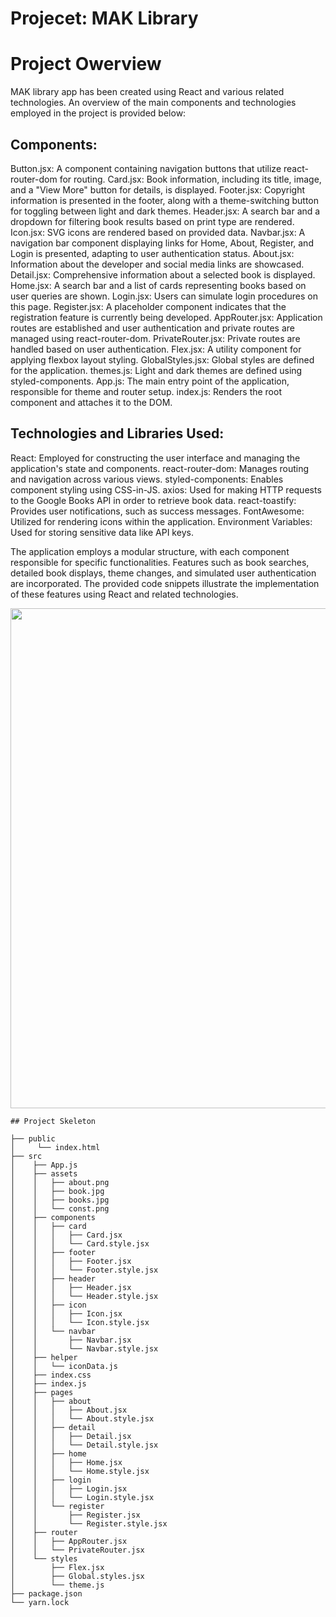 
# Projecet: MAK Library

# Project Owerview
MAK library app has been created using React and various related technologies. An overview of the main components and technologies employed in the project is provided below:

## Components:

Button.jsx: A component containing navigation buttons that utilize react-router-dom for routing.
Card.jsx: Book information, including its title, image, and a "View More" button for details, is displayed.
Footer.jsx: Copyright information is presented in the footer, along with a theme-switching button for toggling between light and dark themes.
Header.jsx: A search bar and a dropdown for filtering book results based on print type are rendered.
Icon.jsx: SVG icons are rendered based on provided data.
Navbar.jsx: A navigation bar component displaying links for Home, About, Register, and Login is presented, adapting to user authentication status.
About.jsx: Information about the developer and social media links are showcased.
Detail.jsx: Comprehensive information about a selected book is displayed.
Home.jsx: A search bar and a list of cards representing books based on user queries are shown.
Login.jsx: Users can simulate login procedures on this page.
Register.jsx: A placeholder component indicates that the registration feature is currently being developed.
AppRouter.jsx: Application routes are established and user authentication and private routes are managed using react-router-dom.
PrivateRouter.jsx: Private routes are handled based on user authentication.
Flex.jsx: A utility component for applying flexbox layout styling.
GlobalStyles.jsx: Global styles are defined for the application.
themes.js: Light and dark themes are defined using styled-components.
App.js: The main entry point of the application, responsible for theme and router setup.
index.js: Renders the root component and attaches it to the DOM.

## Technologies and Libraries Used:

React: Employed for constructing the user interface and managing the application's state and components.
react-router-dom: Manages routing and navigation across various views.
styled-components: Enables component styling using CSS-in-JS.
axios: Used for making HTTP requests to the Google Books API in order to retrieve book data.
react-toastify: Provides user notifications, such as success messages.
FontAwesome: Utilized for rendering icons within the application.
Environment Variables: Used for storing sensitive data like API keys.

The application employs a modular structure, with each component responsible for specific functionalities. Features such as book searches, detailed book displays, theme changes, and simulated user authentication are incorporated. The provided code snippets illustrate the implementation of these features using React and related technologies.

<img align="center" width="800" src="https://media.giphy.com/media/v1.Y2lkPTc5MGI3NjExemh2aW05aGtkbTMzNm82cXFsdGZrYnd0bjRneDV3M2IxeXBidmdnaSZlcD12MV9pbnRlcm5hbF9naWZfYnlfaWQmY3Q9Zw/r7mh8rEkm2dJCH94ID/giphy.gif" />

```
## Project Skeleton

├── public
│     └── index.html
├── src
│    ├── App.js
│    ├── assets
│    │   ├── about.png
│    │   ├── book.jpg
│    │   ├── books.jpg
│    │   └── const.png
│    ├── components
│    │   ├── card
│    │   │   ├── Card.jsx
│    │   │   └── Card.style.jsx
│    │   ├── footer
│    │   │   ├── Footer.jsx
│    │   │   └── Footer.style.jsx
│    │   ├── header
│    │   │   ├── Header.jsx
│    │   │   └── Header.style.jsx
│    │   ├── icon
│    │   │   ├── Icon.jsx
│    │   │   └── Icon.style.jsx
│    │   └── navbar
│    │       ├── Navbar.jsx
│    │       └── Navbar.style.jsx
│    ├── helper
│    │   └── iconData.js
│    ├── index.css
│    ├── index.js
│    ├── pages
│    │   ├── about
│    │   │   ├── About.jsx
│    │   │   └── About.style.jsx
│    │   ├── detail
│    │   │   ├── Detail.jsx
│    │   │   └── Detail.style.jsx
│    │   ├── home
│    │   │   ├── Home.jsx
│    │   │   └── Home.style.jsx
│    │   ├── login
│    │   │   ├── Login.jsx
│    │   │   └── Login.style.jsx
│    │   └── register
│    │       ├── Register.jsx
│    │       └── Register.style.jsx
│    ├── router
│    │   ├── AppRouter.jsx
│    │   └── PrivateRouter.jsx
│    └── styles
│        ├── Flex.jsx
│        ├── Global.styles.jsx
│        └── theme.js
├── package.json
└── yarn.lock
```
